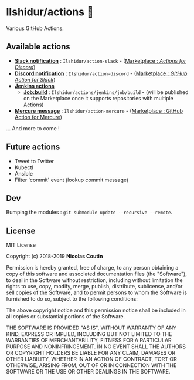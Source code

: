 # Ilshidur/actions 🚀

Various GitHub Actions.

## Available actions

* **[Slack notification](https://github.com/Ilshidur/action-slack)** : `Ilshidur/action-slack` - ([Marketplace : *Actions for Discord*](https://github.com/marketplace/actions/actions-for-discord))
* **[Discord notification](https://github.com/Ilshidur/action-discord)** : `Ilshidur/action-discord` - ([Marketplace : *GitHub Action for Slack*](https://github.com/marketplace/actions/github-action-for-slack))
* **[Jenkins actions](/jenkins)**
  * **[Job:build](/jenkins/job/build)** : `Ilshidur/actions/jenkins/job/build` - (will be published on the Marketplace once it supports repositories with multiple Actions)
* **[Mercure message](https://github.com/Ilshidur/action-mercure)** : `Ilshidur/action-mercure` - ([Marketplace : GitHub Action for Mercure](https://github.com/marketplace/actions/github-action-for-mercure))

... And more to come !

## Future actions

- Tweet to Twitter
- Kubectl
- Ansible
- Filter 'commit' event (lookup commit message)

## Dev

Bumping the modules : `git submodule update --recursive --remote`.

## License

MIT License

Copyright (c) 2018-2019 **Nicolas Coutin**

Permission is hereby granted, free of charge, to any person obtaining a copy
of this software and associated documentation files (the "Software"), to deal
in the Software without restriction, including without limitation the rights
to use, copy, modify, merge, publish, distribute, sublicense, and/or sell
copies of the Software, and to permit persons to whom the Software is
furnished to do so, subject to the following conditions:

The above copyright notice and this permission notice shall be included in all
copies or substantial portions of the Software.

THE SOFTWARE IS PROVIDED "AS IS", WITHOUT WARRANTY OF ANY KIND, EXPRESS OR
IMPLIED, INCLUDING BUT NOT LIMITED TO THE WARRANTIES OF MERCHANTABILITY,
FITNESS FOR A PARTICULAR PURPOSE AND NONINFRINGEMENT. IN NO EVENT SHALL THE
AUTHORS OR COPYRIGHT HOLDERS BE LIABLE FOR ANY CLAIM, DAMAGES OR OTHER
LIABILITY, WHETHER IN AN ACTION OF CONTRACT, TORT OR OTHERWISE, ARISING FROM,
OUT OF OR IN CONNECTION WITH THE SOFTWARE OR THE USE OR OTHER DEALINGS IN THE
SOFTWARE.
